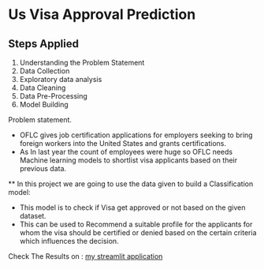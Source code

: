 # Us Visa Approval Prediction
## Steps Applied
1. Understanding the Problem Statement
2. Data Collection
3. Exploratory data analysis
4. Data Cleaning
5. Data Pre-Processing
6. Model Building
   
Problem statement.

* OFLC gives job certification applications for employers seeking to bring foreign workers into the United States and grants certifications. 
* As In last year the count of employees were huge so OFLC needs Machine learning models to shortlist visa applicants based on their previous data.

** In this project we are going to use the data given to build a Classification model:

* This model is to check if Visa get approved or not based on the given dataset.
* This can be used to Recommend a suitable profile for the applicants for whom the visa should be certified or denied based on the certain criteria which influences the decision.


Check The Results on : [my streamlit application](https://usvisa.streamlit.app/)
